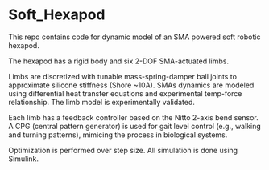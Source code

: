 # Soft_Hexapod

This repo contains code for dynamic model of an SMA powered soft robotic hexapod.

The hexapod has a rigid body and six 2-DOF SMA-actuated limbs.

Limbs are discretized with tunable mass-spring-damper ball joints to approximate silicone stiffness (Shore ~10A). SMAs dynamics are modeled using differential heat transfer equations and experimental temp-force relationship. The limb model is experimentally validated.

Each limb has a feedback controller based on the Nitto 2-axis bend sensor. A CPG (central pattern generator) is used for gait level control (e.g., walking and turning patterns), mimicing the process in biological systems.

Optimization is performed over step size. All simulation is done using Simulink.
